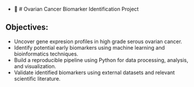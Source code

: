 - 👋 # Ovarian Cancer Biomarker Identification Project

## Objectives:
- Uncover gene expresion profiles in high grade serous ovarian cancer.
- Identify potential early biomarkers using machine learning and bioinformatics techniques.
- Build a reproducible pipeline using Python for data processing, analysis, and visualization.
- Validate identified biomarkers using external datasets and relevant scientific literature.

